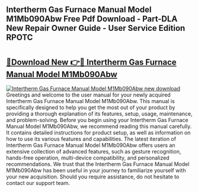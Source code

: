 ## Intertherm Gas Furnace Manual Model M1Mb090Abw Free Pdf Download - Part-DLA New Repair Owner Guide - User Service Edition RPOTC

# <h2><a href="http://bc85069.oget.top/?id=Intertherm+Gas+Furnace+Manual+Model+M1Mb090Abw">🔗Download New 👉🔴 Intertherm Gas Furnace Manual Model M1Mb090Abw</a></h2>

[![Intertherm Gas Furnace Manual Model M1Mb090Abw new download](https://i.imgur.com/5g1atiW.png)](http://bc85069.oget.top/?id=Intertherm+Gas+Furnace+Manual+Model+M1Mb090Abw)
Greetings and welcome to the user manual for your newly acquired Intertherm Gas Furnace Manual Model M1Mb090Abw. This manual is specifically designed to help you get the most out of your product by providing a thorough explanation of its features, setup, usage, maintenance, and problem-solving. Before you begin using your Intertherm Gas Furnace Manual Model M1Mb090Abw, we recommend reading this manual carefully. It contains detailed instructions for product setup, as well as information on how to use its various features and capabilities. The latest iteration of Intertherm Gas Furnace Manual Model M1Mb090Abw offers users an extensive collection of advanced features, such as gesture recognition, hands-free operation, multi-device compatibility, and personalized recommendations. We trust that the Intertherm Gas Furnace Manual Model M1Mb090Abw has been useful in your journey to familiarize yourself with your new acquisition. Should you require assistance, do not hesitate to contact our support team.

